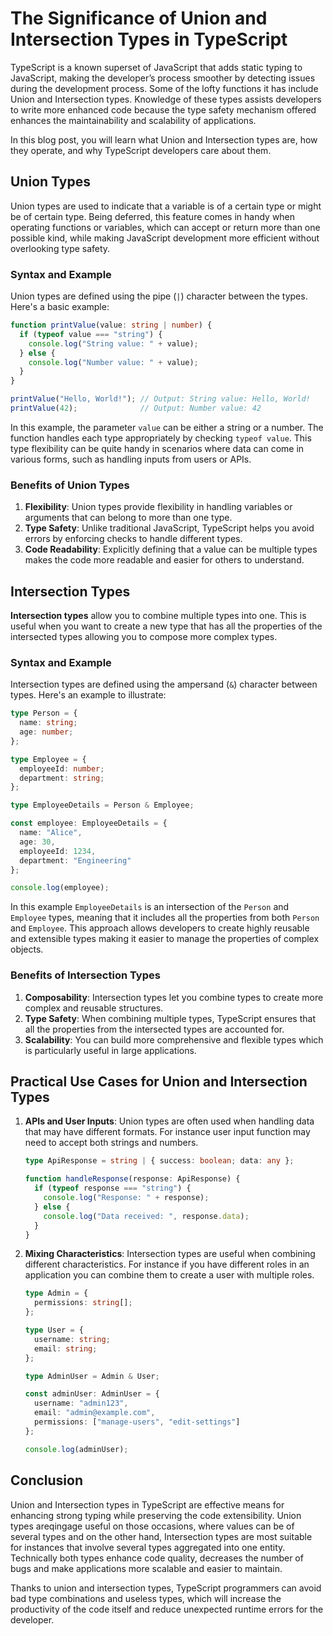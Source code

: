 # The Significance of Union and Intersection Types in TypeScript

TypeScript is a known superset of JavaScript that adds static typing to JavaScript, making the developer’s process smoother by detecting issues during the development process. Some of the lofty functions it has include Union and Intersection types. Knowledge of these types assists developers to write more enhanced code because the type safety mechanism offered enhances the maintainability and scalability of applications.

In this blog post, you will learn what Union and Intersection types are, how they operate, and why TypeScript developers care about them.

## Union Types

Union types are used to indicate that a variable is of a certain type or might be of certain type. Being deferred, this feature comes in handy when operating functions or variables, which can accept or return more than one possible kind, while making JavaScript development more efficient without overlooking type safety.

### Syntax and Example

Union types are defined using the pipe (`|`) character between the types. Here's a basic example:

```typescript
function printValue(value: string | number) {
  if (typeof value === "string") {
    console.log("String value: " + value);
  } else {
    console.log("Number value: " + value);
  }
}

printValue("Hello, World!"); // Output: String value: Hello, World!
printValue(42);              // Output: Number value: 42
```

In this example, the parameter `value` can be either a string or a number. The function handles each type appropriately by checking `typeof value`. This type flexibility can be quite handy in scenarios where data can come in various forms, such as handling inputs from users or APIs.

### Benefits of Union Types

1. **Flexibility**: Union types provide flexibility in handling variables or arguments that can belong to more than one type.
2. **Type Safety**: Unlike traditional JavaScript, TypeScript helps you avoid errors by enforcing checks to handle different types.
3. **Code Readability**: Explicitly defining that a value can be multiple types makes the code more readable and easier for others to understand.

## Intersection Types

**Intersection types** allow you to combine multiple types into one. This is useful when you want to create a new type that has all the properties of the intersected types allowing you to compose more complex types.

### Syntax and Example

Intersection types are defined using the ampersand (`&`) character between types. Here's an example to illustrate:

```typescript
type Person = {
  name: string;
  age: number;
};

type Employee = {
  employeeId: number;
  department: string;
};

type EmployeeDetails = Person & Employee;

const employee: EmployeeDetails = {
  name: "Alice",
  age: 30,
  employeeId: 1234,
  department: "Engineering"
};

console.log(employee);
```

In this example `EmployeeDetails` is an intersection of the `Person` and `Employee` types, meaning that it includes all the properties from both `Person` and `Employee`. This approach allows developers to create highly reusable and extensible types making it easier to manage the properties of complex objects.

### Benefits of Intersection Types

1. **Composability**: Intersection types let you combine types to create more complex and reusable structures.
2. **Type Safety**: When combining multiple types, TypeScript ensures that all the properties from the intersected types are accounted for.
3. **Scalability**: You can build more comprehensive and flexible types which is particularly useful in large applications.

## Practical Use Cases for Union and Intersection Types

1. **APIs and User Inputs**: Union types are often used when handling data that may have different formats. For instance user input function may need to accept both strings and numbers.

   ```typescript
   type ApiResponse = string | { success: boolean; data: any };
   
   function handleResponse(response: ApiResponse) {
     if (typeof response === "string") {
       console.log("Response: " + response);
     } else {
       console.log("Data received: ", response.data);
     }
   }
   ```

2. **Mixing Characteristics**: Intersection types are useful when combining different characteristics. For instance if you have different roles in an application you can combine them to create a user with multiple roles.

   ```typescript
   type Admin = {
     permissions: string[];
   };
   
   type User = {
     username: string;
     email: string;
   };
   
   type AdminUser = Admin & User;
   
   const adminUser: AdminUser = {
     username: "admin123",
     email: "admin@example.com",
     permissions: ["manage-users", "edit-settings"]
   };
   
   console.log(adminUser);
   ```

## Conclusion

Union and Intersection types in TypeScript are effective means for enhancing strong typing while preserving the code extensibility. Union types areqingage useful on those occasions, where values can be of several types and on the other hand, Intersection types are most suitable for instances that involve several types aggregated into one entity. Technically both types enhance code quality, decreases the number of bugs and make applications more scalable and easier to maintain.

Thanks to union and intersection types, TypeScript programmers can avoid bad type combinations and useless types, which will increase the productivity of the code itself and reduce unexpected runtime errors for the developer.
